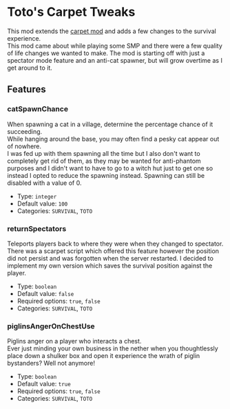 # Toto's Carpet Tweaks

This mod extends the [carpet mod](https://github.com/gnembon/fabric-carpet) and adds a few changes to the survival experience.   
This mod came about while playing some SMP and there were a few quality of life changes we wanted to make. The mod is starting off with just a spectator mode feature and an anti-cat spawner, but will grow overtime as I get around to it.

## Features 

### catSpawnChance
When spawning a cat in a village, determine the percentage chance of it succeeding.   
While hanging around the base, you may often find a pesky cat appear out of nowhere.  
I was fed up with them spawning all the time but I also don't want to completely get rid of them, as they may be wanted for anti-phantom purposes and I didn't want to have to go to a witch hut just to get one so instead I opted to reduce the spawning instead. Spawning can still be disabled with a value of 0.

* Type: `integer`
* Default value: `100`
* Categories: `SURVIVAL`, `TOTO`

### returnSpectators 
Teleports players back to where they were when they changed to spectator.  
There was a scarpet script which offered this feature however the position did not persist and was forgotten when the server restarted. I decided to implement my own version which saves the survival position against the player.

* Type: `boolean`
* Default value: `false`
* Required options: `true`, `false`
* Categories: `SURVIVAL`, `TOTO`

### piglinsAngerOnChestUse
Piglins anger on a player who interacts a chest.  
Ever just minding your own business in the nether when you thoughtlessly place down a shulker box and open it experience the wrath of piglin bystanders? Well not anymore!

* Type: `boolean`
* Default value: `true`
* Required options: `true`, `false`
* Categories: `SURVIVAL`, `TOTO`


